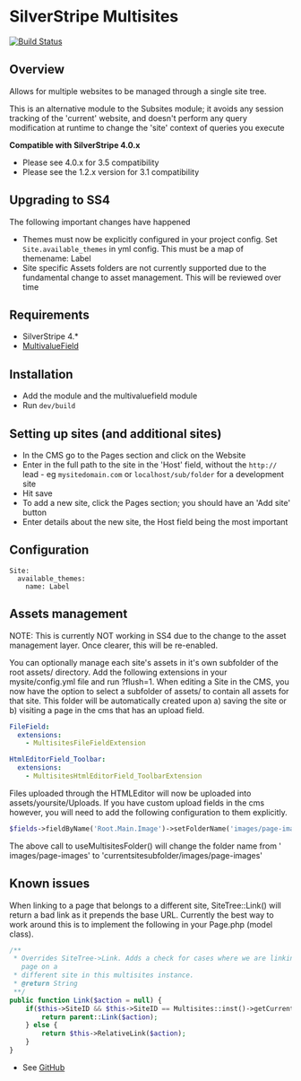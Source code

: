 # SilverStripe Multisites

[![Build Status](https://travis-ci.org/symbiote/silverstripe-multisites.svg?branch=master)](https://travis-ci.org/symbiote/silverstripe-multisites)

## Overview

Allows for multiple websites to be managed through a single site tree. 

This is an alternative module to the Subsites module; it avoids any session
tracking of the 'current' website, and doesn't perform any query modification 
at runtime to change the 'site' context of queries you execute

**Compatible with SilverStripe 4.0.x**

* Please see 4.0.x for 3.5 compatibility
* Please see the 1.2.x version for 3.1 compatibility

## Upgrading to SS4

The following important changes have happened

* Themes must now be explicitly configured in your project config. Set
  `Site.available_themes` in yml config. This must be a map of themename: Label
* Site specific Assets folders are not currently supported due to the 
  fundamental change to asset management. This will be reviewed over time


## Requirements

* SilverStripe 4.*
* [MultivalueField](https://github.com/nyeholt/silverstripe-multivaluefield)

## Installation

* Add the module and the multivaluefield module
* Run `dev/build`

## Setting up sites (and additional sites)

* In the CMS go to the Pages section and click on the Website 
* Enter in the full path to the site in the 'Host' field, without the `http://` 
  lead - eg `mysitedomain.com` or `localhost/sub/folder` for a development site
* Hit save
* To add a new site, click the Pages section; you should have an 'Add site' 
  button
* Enter details about the new site, the Host field being the most important

## Configuration

```
Site: 
  available_themes:
    name: Label
```

## Assets management

NOTE: This is currently NOT working in SS4 due to the change to the asset 
management layer. Once clearer, this will be re-enabled. 

You can optionally manage each site's assets in it's own subfolder of the 
root assets/ directory. Add the following extensions in your mysite/config.yml 
file and run ?flush=1. When editing a Site in the CMS, you now have the option 
to select a subfolder of assets/ to contain all assets for that site. This 
folder will be automatically created upon a) saving the site or b) visiting a 
page in the cms that has an upload field.


```yml
FileField:
  extensions:
    - MultisitesFileFieldExtension

HtmlEditorField_Toolbar:
  extensions:
    - MultisitesHtmlEditorField_ToolbarExtension
```

Files uploaded through the HTMLEditor will now be uploaded into
assets/yoursite/Uploads. If you have custom upload fields in the cms 
however, you will need to add the following configuration to them explicitly.

```php
$fields->fieldByName('Root.Main.Image')->setFolderName('images/page-images')->useMultisitesFolder();
```

The above call to useMultisitesFolder() will change the folder name from '
images/page-images' to 'currentsitesubfolder/images/page-images'

## Known issues

When linking to a page that belongs to a different site, SiteTree::Link() will 
return a bad link as it prepends the base URL. Currently the best way to work 
around this is to implement the following in your Page.php (model class). 

```php
/**
 * Overrides SiteTree->Link. Adds a check for cases where we are linking to a 
   page on a
 * different site in this multisites instance.  
 * @return String 
 **/
public function Link($action = null) {
	if($this->SiteID && $this->SiteID == Multisites::inst()->getCurrentSiteId()) {
		return parent::Link($action);
	} else {
		return $this->RelativeLink($action);
	}
}

```

* See [GitHub](https://github.com/symbiote/silverstripe-multisites/issues?state=open)
